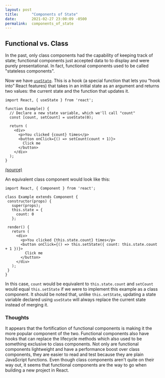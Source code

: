 ```yaml
---
layout: post
title:      "Components of State"
date:       2021-02-27 23:00:09 -0500
permalink:  components_of_state
---
```


## Functional vs. Class
In the past, only class components had the capability of keeping track of state; functional components just accepted data to to display and were purely presentational. In fact, functional components used to be called "stateless components".

Now we have [`useState`](https://reactjs.org/docs/hooks-state.html). This is a hook (a special function that lets you “hook into” React features) that takes in an initial state as an argument and returns two values: the current state and the function that updates it. 

```
import React, { useState } from 'react';

function Example() {
  // Declare a new state variable, which we'll call "count"
  const [count, setCount] = useState(0);

  return (
    <div>
      <p>You clicked {count} times</p>
      <button onClick={() => setCount(count + 1)}>
        Click me
      </button>
    </div>
  );
}
```
[(source)](https://reactjs.org/docs/hooks-state.html)

An equivalent class component would look like this:
```
import React, { Component } from 'react';

class Example extends Component {
 constructor(props) {
   super(props);
   this.state = {
     count: 0
   };

 render() {
   return (
     <div>
       <p>You clicked {this.state.count} times</p>
       <button onClick={() => this.setState({ count: this.state.count + 1 })}>
         Click me
       </button>
     </div>
   );
 }
}
```

In this case, `count` would be equivalent to `this.state.count` and `setCount` would equal `this.setState` if we were to implement this example as a class component. It should be noted that, unlike `this.setState`, updating a state variable declared using `useState` will always replace the current state instead of merging it.


### Thoughts
It appears that the fortification of functional components is making it the more popular component of the two. Functional components also have hooks that can replace the lifecycle methods which also used to be something exclusive to class components.
Not only are functional components lightweight and have a performance boost over class components, they are easier to read and test because they are plain JavaScript functions. Even though class components aren't quite on their way out, it seems that functional components are the way to go when building a new project in React.
